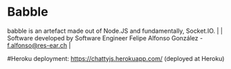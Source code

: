 # Babble
babble is an artefact made out of Node.JS and fundamentally, Socket.IO.
|
| Software developed by Software Engineer Felipe Alfonso González - f.alfonso@res-ear.ch
|

#Heroku deployment:
https://chattyjs.herokuapp.com/ (deployed at Heroku)

 
